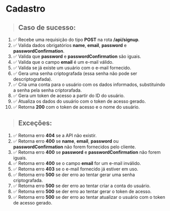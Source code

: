 # Cadastro

> ## Caso de sucesso:

1. ✅ Recebe uma requisição do tipo **POST** na rota **/api/signup**.
1. ✅ Valida dados obrigatórios **name**, **email**, **password** e **passwordConfirmation**.
1. ✅ Valida que **password** e **passwordConfirmation** são iguais.
1. ✅ Valida que o campo **email** é um e-mail válido.
1. ✅ Valida se já existe um usuário com o e-mail fornecido.
1. ✅ Gera uma senha criptografada (essa senha não pode ser descriptografada).
1. ✅ Cria uma conta para o usuário com os dados informados, substituindo a senha pela senha criptorafada.
1. ✅ Gera um token de acesso a partir do ID do usuário.
1. ✅ Atualiza os dados do usuário com o token de acesso gerado.
1. ✅ Retorna **200** com o token de acesso e o nome do usuário.

> ## Exceções:

1. ✅ Retorna erro **404** se a API não existir.
1. ✅ Retorna erro **400** se **name**, **email**, **password** ou **passwordConfirmation** não forem fornecidos pelo cliente.
1. ✅ Retorna erro **400** se **password** e **passwordConfirmation** não forem iguais.
1. ✅ Retorna erro **400** se o campo **email** for um e-mail inválido.
1. ✅ Retorna erro **403** se o e-mail fornecido já estiver em uso.
1. ✅ Retorna erro **500** se der erro ao tentar gerar uma senha criptografada.
1. ✅ Retorna erro **500** se der erro ao tentar criar a conta do usuário.
1. ✅ Retorna erro **500** se der erro ao tentar gerar o token de acesso.
1. ✅ Retorna erro **500** se der erro ao tentar atualizar o usuário com o token de acesso gerado.
